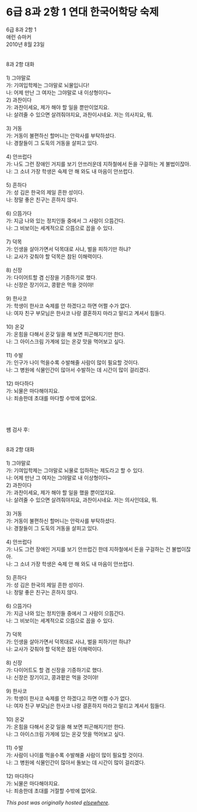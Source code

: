 # 6급 8과 2항 1 연대 한국어학당 숙제

<div>
<p>6급 8과 2항 1<br>애런 슈마커<br>2010년 8월 23일<br><br><br>8과 2항 대화<br><br>1) 그야말로<br>가: 기여입학제는 그야말로 뇌물입니다!<br>나: 어제 만난 그 여자는 그야말로 내 이상형이다~ <br>2) 과찬이다<br>가: 과찬이세요, 제가 해야 할 일을 뿐만이었지요.<br>나: 살려줄 수 있으면 살려줘야지요, 과찬이시네요. 저는 의사지요, 뭐.<br><br>3) 거동<br>가: 거동이 불편하신 할머니는 안락사를 부탁하셨다.<br>나: 경찰들이 그 도둑의 거동을 살피고 있다.<br><br>4) 안쓰럽다<br>가: 나도 그런 장애인 거지를 보기 안쓰러운데 지하철에서 돈을 구걸하는 게 불법이잖아.<br>나: 그 소녀 가장 학생은 숙제 안 해 와도 내 마음이 안쓰럽다.<br><br>5) 흔하다<br>가: 성 김은 한국의 제일 흔한 성이다.<br>나: 정말 좋은 친구는 흔하지 않다.<br><br>6) 으뜸가다<br>가: 지금 나와 있는 정치인들 중에서 그 사람이 으뜸간다.<br>나: 그 비보이는 세계적으로 으뜸으로 꼽을 수 있다.<br><br>7) 덕목<br>가: 인생을 살아가면서 덕목대로 사냐, 벌을 피하기만 하냐?<br>나: 교사가 갖춰야 할 덕목은 참된 이해력이다.<br><br>8) 신장<br>가: 다이어트할 겸 신장을 기증하기로 했다.<br>나: 신장은 장기이고, 콩팥은 먹을 것이야!<br><br>9) 한사코<br>가: 학생이 한사코 숙제를 안 하겠다고 하면 어쩔 수가 없다.<br>나: 여자 친구 부모님은 한사코 나랑 결혼하지 마라고 말리고 계셔서 힘들다.<br><br>10) 온갖<br>가: 온힘을 다해서 온갖 일을 해 보면 피곤해지기만 한다.<br>나: 그 아이스크림 가계에 있는 온갖 맛을 먹어보고 싶다.<br><br>11) 수발<br>가: 인구가 나이 먹을수록 수발해줄 사람이 많이 필요할 것이다.<br>나: 그 병원에 식물인간이 많아서 수발하는 데 시간이 많이 걸리겠다.<br><br>12) 마다하다<br>가: 뇌물은 마다해야지요.<br>나: 죄송한데 초대를 마다할 수밖에 없어요.</p>
<div><br></div>
<div><br></div>
<div><br></div>
<div>쌤 검사 후:</div>
<div><br></div>
<div><br></div>
<div>8과 2항 대화<br><br>1) 그야말로<br>가: 기여입학제는 그야말로 뇌물로 입하하는 제도라고 할 수 있다.<br>나: 어제 만난 그 여자는 그야말로 내 이상형이다~ <br>2) 과찬이다<br>가: 과찬이세요, 제가 해야 할 일을 했을 뿐이었지요.<br>나: 살려줄 수 있으면 살려줘야지요, 과찬이시네요. 저는 의사인데요, 뭐.<br><br>3) 거동<br>가: 거동이 불편하신 할머니는 안락사를 부탁하셨다.<br>나: 경찰들이 그 도둑의 거동을 살피고 있다.<br><br>4) 안쓰럽다<br>가: 나도 그런 장애인 거지를 보기 안쓰럽긴 한데 지하철에서 돈을 구걸하는 건 불법이잖아.<br>나: 그 소녀 가장 학생은 숙제 안 해 와도 내 마음이 안쓰럽다.<br><br>5) 흔하다<br>가: 성 김은 한국의 제일 흔한 성이다.<br>나: 정말 좋은 친구는 흔하지 않다.<br><br>6) 으뜸가다<br>가: 지금 나와 있는 정치인들 중에서 그 사람이 으뜸간다.<br>나: 그 비보이는 세계적으로 으뜸으로 꼽을 수 있다.<br><br>7) 덕목<br>가: 인생을 살아가면서 덕목대로 사냐, 벌을 피하기만 하냐?<br>나: 교사가 갖춰야 할 덕목은 참된 이해력이다.<br><br>8) 신장<br>가: 다이어트도 할 겸 신장을 기증하기로 했다.<br>나: 신장은 장기이고, 콩과팥은 먹을 것이야!<br><br>9) 한사코<br>가: 학생이 한사코 숙제를 안 하겠다고 하면 어쩔 수가 없다.<br>나: 여자 친구 부모님은 한사코 나랑 결혼하지 마라고 말리고 계셔서 힘들다.<br><br>10) 온갖<br>가: 온힘을 다해서 온갖 일을 해 보면 피곤해지기만 한다.<br>나: 그 아이스크림 가게에 있는 온갖 맛을 먹어보고 싶다.<br><br>11) 수발<br>가: 사람이 나이를 먹을수록 수발해줄 사람이 많이 필요할 것이다.<br>나: 그 병원에 식물인간이 많아서 돌보는 데 시간이 많이 걸리겠다.<br><br>12) 마다하다<br>가: 뇌물은 마다해야지요.<br>나: 죄송한데 초대를 거절할 수밖에 없어요.</div>
</div>


*This post was originally hosted [elsewhere](http://planspace.blogspot.com/2010/08/6-8-2-1.html).*
